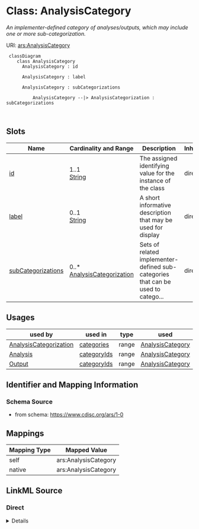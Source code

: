 # Class: AnalysisCategory


_An implementer-defined category of analyses/outputs, which may include one or more sub-categorization._





URI: [ars:AnalysisCategory](https://www.cdisc.org/ars/1-0/AnalysisCategory)



```mermaid
 classDiagram
    class AnalysisCategory
      AnalysisCategory : id
        
      AnalysisCategory : label
        
      AnalysisCategory : subCategorizations
        
          AnalysisCategory --|> AnalysisCategorization : subCategorizations
        
      
```




<!-- no inheritance hierarchy -->


## Slots

| Name | Cardinality and Range | Description | Inheritance |
| ---  | --- | --- | --- |
| [id](id.md) | 1..1 <br/> [String](String.md) | The assigned identifying value for the instance of the class | direct |
| [label](label.md) | 0..1 <br/> [String](String.md) | A short informative description that may be used for display | direct |
| [subCategorizations](subCategorizations.md) | 0..* <br/> [AnalysisCategorization](AnalysisCategorization.md) | Sets of related implementer-defined sub-categories that can be used to catego... | direct |





## Usages

| used by | used in | type | used |
| ---  | --- | --- | --- |
| [AnalysisCategorization](AnalysisCategorization.md) | [categories](categories.md) | range | [AnalysisCategory](AnalysisCategory.md) |
| [Analysis](Analysis.md) | [categoryIds](categoryIds.md) | range | [AnalysisCategory](AnalysisCategory.md) |
| [Output](Output.md) | [categoryIds](categoryIds.md) | range | [AnalysisCategory](AnalysisCategory.md) |






## Identifier and Mapping Information







### Schema Source


* from schema: https://www.cdisc.org/ars/1-0





## Mappings

| Mapping Type | Mapped Value |
| ---  | ---  |
| self | ars:AnalysisCategory |
| native | ars:AnalysisCategory |





## LinkML Source

<!-- TODO: investigate https://stackoverflow.com/questions/37606292/how-to-create-tabbed-code-blocks-in-mkdocs-or-sphinx -->

### Direct

<details>
```yaml
name: AnalysisCategory
description: An implementer-defined category of analyses/outputs, which may include
  one or more sub-categorization.
from_schema: https://www.cdisc.org/ars/1-0
rank: 1000
slots:
- id
- label
- subCategorizations

```
</details>

### Induced

<details>
```yaml
name: AnalysisCategory
description: An implementer-defined category of analyses/outputs, which may include
  one or more sub-categorization.
from_schema: https://www.cdisc.org/ars/1-0
rank: 1000
attributes:
  id:
    name: id
    description: The assigned identifying value for the instance of the class.
    from_schema: https://www.cdisc.org/ars/1-0
    rank: 1000
    identifier: true
    alias: id
    owner: AnalysisCategory
    domain_of:
    - ReportingEvent
    - AnalysisCategorization
    - AnalysisCategory
    - Analysis
    - AnalysisMethod
    - Operation
    - ReferencedOperationRelationship
    - Output
    - OutputDisplay
    - DisplaySubSection
    - AnalysisSet
    - GroupingFactor
    - Group
    - DataSubset
    - ReferenceDocument
    - TerminologyExtension
    - SponsorTerm
    range: string
    required: true
  label:
    name: label
    description: A short informative description that may be used for display.
    from_schema: https://www.cdisc.org/ars/1-0
    rank: 1000
    alias: label
    owner: AnalysisCategory
    domain_of:
    - AnalysisCategorization
    - AnalysisCategory
    - AnalysisMethod
    - Operation
    - AnalysisSet
    - GroupingFactor
    - Group
    - DataSubset
    - PageRef
    range: string
  subCategorizations:
    name: subCategorizations
    description: Sets of related implementer-defined sub-categories that can be used
      to categorize analyses or outputs.
    from_schema: https://www.cdisc.org/ars/1-0
    rank: 1000
    multivalued: true
    alias: subCategorizations
    owner: AnalysisCategory
    domain_of:
    - AnalysisCategory
    range: AnalysisCategorization
    inlined: true
    inlined_as_list: true

```
</details>